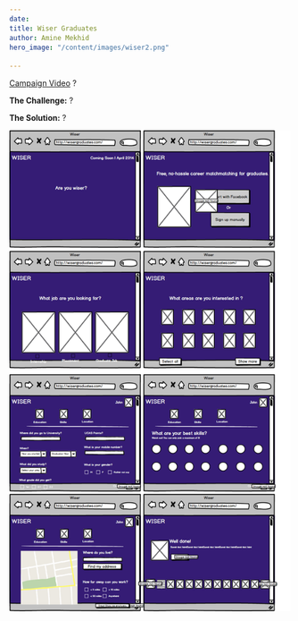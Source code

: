 ```yaml
---
date: 
title: Wiser Graduates
author: Amine Mekhid
hero_image: "/content/images/wiser2.png"

---
```

[Campaign Video](https://www.youtube.com/watch?v=0Ggn3tQliFE) ?

**The Challenge:** ?

**The Solution:** ?

![](/content/images/wiser_wireframe.png)